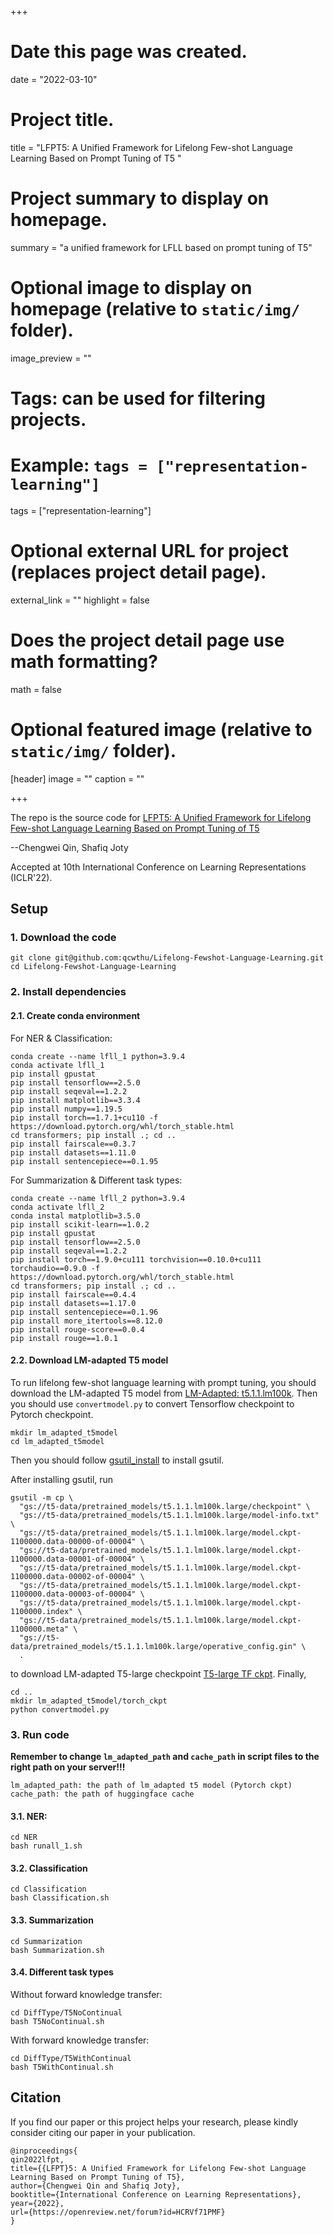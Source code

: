 +++
# Date this page was created.
date = "2022-03-10"

# Project title.
title = "LFPT5: A Unified Framework for Lifelong Few-shot Language Learning Based on Prompt Tuning of T5 "

# Project summary to display on homepage.
summary = "a unified framework for LFLL based on prompt tuning of T5"

# Optional image to display on homepage (relative to `static/img/` folder).
image_preview = ""

# Tags: can be used for filtering projects.
# Example: `tags = ["representation-learning"]`
tags = ["representation-learning"]

# Optional external URL for project (replaces project detail page).
external_link = ""
highlight = false
# Does the project detail page use math formatting?
math = false

# Optional featured image (relative to `static/img/` folder).
[header]
image = ""
caption = ""

+++

The repo is the source code for [LFPT5: A Unified Framework for Lifelong Few-shot Language Learning Based on Prompt Tuning of T5](https://openreview.net/forum?id=HCRVf71PMF)

--Chengwei Qin, Shafiq Joty

Accepted at 10th  International Conference on Learning Representations (ICLR'22).


## Setup

### 1. Download the code

```
git clone git@github.com:qcwthu/Lifelong-Fewshot-Language-Learning.git
cd Lifelong-Fewshot-Language-Learning
```

### 2. Install dependencies

#### 2.1. Create conda environment

For NER & Classification:

```
conda create --name lfll_1 python=3.9.4
conda activate lfll_1
pip install gpustat
pip install tensorflow==2.5.0
pip install seqeval==1.2.2
pip install matplotlib==3.3.4
pip install numpy==1.19.5
pip install torch==1.7.1+cu110 -f https://download.pytorch.org/whl/torch_stable.html
cd transformers; pip install .; cd ..
pip install fairscale==0.3.7
pip install datasets==1.11.0
pip install sentencepiece==0.1.95
```
For Summarization & Different task types:

```
conda create --name lfll_2 python=3.9.4
conda activate lfll_2
conda instal matplotlib=3.5.0
pip install scikit-learn==1.0.2
pip install gpustat
pip install tensorflow==2.5.0
pip install seqeval==1.2.2
pip install torch==1.9.0+cu111 torchvision==0.10.0+cu111 torchaudio==0.9.0 -f https://download.pytorch.org/whl/torch_stable.html
cd transformers; pip install .; cd ..
pip install fairscale==0.4.4
pip install datasets==1.17.0
pip install sentencepiece==0.1.96
pip install more_itertools==8.12.0
pip install rouge-score==0.0.4
pip install rouge==1.0.1
```

#### 2.2. Download LM-adapted T5 model

To run lifelong few-shot language learning with prompt tuning, you should download the LM-adapted T5 model from [LM-Adapted: t5.1.1.lm100k](https://github.com/google-research/text-to-text-transfer-transformer/blob/main/released_checkpoints.md#lm-adapted-t511lm100k). Then you should use `convertmodel.py` to convert Tensorflow checkpoint to Pytorch checkpoint.

```
mkdir lm_adapted_t5model
cd lm_adapted_t5model
```
Then you should follow [gsutil_install](https://cloud.google.com/storage/docs/gsutil_install) to install gsutil. 

After installing gsutil, run 

```
gsutil -m cp \
  "gs://t5-data/pretrained_models/t5.1.1.lm100k.large/checkpoint" \
  "gs://t5-data/pretrained_models/t5.1.1.lm100k.large/model-info.txt" \
  "gs://t5-data/pretrained_models/t5.1.1.lm100k.large/model.ckpt-1100000.data-00000-of-00004" \
  "gs://t5-data/pretrained_models/t5.1.1.lm100k.large/model.ckpt-1100000.data-00001-of-00004" \
  "gs://t5-data/pretrained_models/t5.1.1.lm100k.large/model.ckpt-1100000.data-00002-of-00004" \
  "gs://t5-data/pretrained_models/t5.1.1.lm100k.large/model.ckpt-1100000.data-00003-of-00004" \
  "gs://t5-data/pretrained_models/t5.1.1.lm100k.large/model.ckpt-1100000.index" \
  "gs://t5-data/pretrained_models/t5.1.1.lm100k.large/model.ckpt-1100000.meta" \
  "gs://t5-data/pretrained_models/t5.1.1.lm100k.large/operative_config.gin" \
  .
```
to download LM-adapted T5-large checkpoint [T5-large TF ckpt](https://console.cloud.google.com/storage/browser/t5-data/pretrained_models/t5.1.1.lm100k.large;tab=objects?prefix=&forceOnObjectsSortingFiltering=false). Finally,

```
cd ..
mkdir lm_adapted_t5model/torch_ckpt
python convertmodel.py
```

### 3. Run code

**Remember to change `lm_adapted_path` and `cache_path` in script files to the right path on your server!!!**

```
lm_adapted_path: the path of lm_adapted t5 model (Pytorch ckpt)
cache_path: the path of huggingface cache
```

#### 3.1. NER:
```
cd NER
bash runall_1.sh
```

#### 3.2. Classification
```
cd Classification
bash Classification.sh
```

#### 3.3. Summarization
```
cd Summarization
bash Summarization.sh
```

#### 3.4. Different task types
Without forward knowledge transfer:

```
cd DiffType/T5NoContinual
bash T5NoContinual.sh
```

With forward knowledge transfer:

```
cd DiffType/T5WithContinual
bash T5WithContinual.sh
```




## Citation

If you find our paper or this project helps your research, please kindly consider citing our paper in your publication.




```
@inproceedings{
qin2022lfpt,
title={{LFPT}5: A Unified Framework for Lifelong Few-shot Language Learning Based on Prompt Tuning of T5},
author={Chengwei Qin and Shafiq Joty},
booktitle={International Conference on Learning Representations},
year={2022},
url={https://openreview.net/forum?id=HCRVf71PMF}
}

```